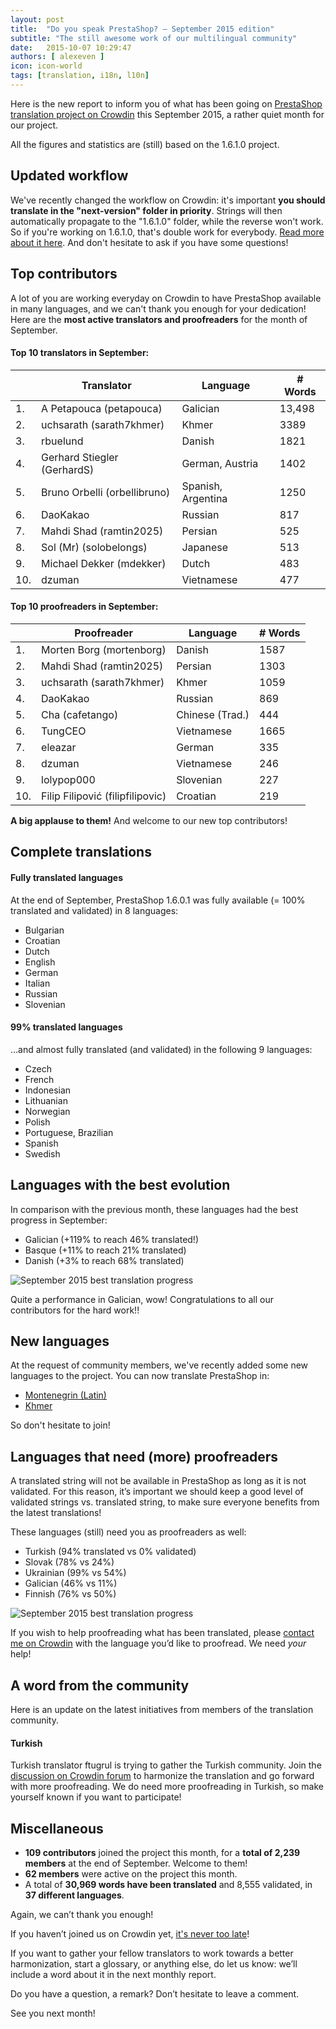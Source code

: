 ```yaml
---
layout: post
title:  "Do you speak PrestaShop? – September 2015 edition"
subtitle: "The still awesome work of our multilingual community"
date:   2015-10-07 10:29:47
authors: [ alexeven ]
icon: icon-world
tags: [translation, i18n, l10n]
---
```



Here is the new report to inform you of what has been going on [PrestaShop translation project on Crowdin](https://crowdin.com/project/prestashop-official) this September 2015, a rather quiet month for our project.

All the figures and statistics are (still) based on the 1.6.1.0 project.


## Updated workflow

We've recently changed the workflow on Crowdin: it's important **you should translate in the "next-version" folder in priority**.
Strings will then automatically propagate to the "1.6.1.0" folder, while the reverse won't work. So if you're working on 1.6.1.0, that's double work for everybody.
[Read more about it here](http://build.prestashop.com/news/do-you-speak-prestashop-july-2015-edition/). And don't hesitate to ask if you have some questions!


## Top contributors

A lot of you are working everyday on Crowdin to have PrestaShop available in many languages, and we can't thank you enough for your dedication! Here are the **most active translators and proofreaders** for the month of September.

#### Top 10 translators in September:

| |Translator | Language | # Words
|-|---------- | -------- | ----------------
 1. | A Petapouca (petapouca) | Galician  |13,498
 2. | uchsarath (sarath7khmer) | Khmer |3389
 3. | rbuelund | Danish| 1821
 4. | Gerhard Stiegler (GerhardS) | German, Austria |1402
 5. | Bruno Orbelli (orbellibruno) | Spanish, Argentina | 1250
 6. | DaoKakao | Russian |817
 7. | Mahdi Shad (ramtin2025) | Persian |525
 8. | Sol (Mr) (solobelongs) | Japanese |513
 9. | Michael Dekker (mdekker) | Dutch |483
10. | dzuman | Vietnamese  |477


#### Top 10 proofreaders in September:

| | Proofreader | Language | # Words
|-| ---------- | -------- | ----------------
 1. | Morten Borg (mortenborg) | Danish |1587
 2. | Mahdi Shad (ramtin2025) | Persian |1303
 3. | uchsarath (sarath7khmer) | Khmer | 1059
 4. | DaoKakao | Russian | 869
 5. | Cha (cafetango) | Chinese (Trad.) |444
 6. | TungCEO | Vietnamese |1665
 7. | eleazar | German |335
 8. | dzuman | Vietnamese |246
 9. | lolypop000 | Slovenian |227
10. | Filip Filipović (filipfilipovic) | Croatian |219

**A big applause to them!** And welcome to our new top contributors!


## Complete translations

#### Fully translated languages

At the end of September, PrestaShop 1.6.0.1 was fully available (= 100% translated and validated) in 8 languages:

* Bulgarian
* Croatian
* Dutch
* English
* German
* Italian
* Russian
* Slovenian


#### 99% translated languages

…and almost fully translated (and validated) in the following 9 languages:


* Czech
* French
* Indonesian
* Lithuanian
* Norwegian
* Polish
* Portuguese, Brazilian
* Spanish
* Swedish



## Languages with the best evolution

In comparison with the previous month, these languages had the best progress in September:

* Galician (+119% to reach 46% translated!)
* Basque (+11% to reach 21% translated)
* Danish (+3% to reach 68% translated)

![September 2015 best translation progress](/assets/images/2015/10/Build_Crowdin_progress_sept15.png)

Quite a performance in Galician, wow!
Congratulations to all our contributors for the hard work!!

## New languages

At the request of community members, we've recently added some new languages to the project.
You can now translate PrestaShop in:

* [Montenegrin (Latin)](https://crowdin.com/project/prestashop-official/me)
* [Khmer](https://crowdin.com/project/prestashop-official/km)

So don't hesitate to join!

## Languages that need (more) proofreaders

A translated string will not be available in PrestaShop as long as it is not validated. For this reason, it’s important we should keep a good level of validated strings vs. translated string, to make sure everyone benefits from the latest translations!

These languages (still) need you as proofreaders as well:

* Turkish (94% translated vs 0% validated)
* Slovak (78% vs 24%)
* Ukrainian (99% vs 54%)
* Galician (46% vs 11%)
* Finnish (76% vs 50%)


![September 2015 best translation progress](/assets/images/2015/10/Build_Crowdin_proofreading_sept15.png)

If you wish to help proofreading what has been translated, please [contact me on Crowdin](https://crowdin.com/profile/alex-even) with the language you’d like to proofread. We need *your* help!



## A word from the community

Here is an update on the latest initiatives from members of the translation community.

#### Turkish
Turkish translator ftugrul is trying to gather the Turkish community. Join the [discussion on Crowdin forum](https://crowdin.com/project/prestashop-official/discussions/210) to harmonize the translation and go forward with more proofreading. We do need more proofreading in Turkish, so make yourself known if you want to participate!


## Miscellaneous
* **109 contributors** joined the project this month, for a **total of 2,239 members** at the end of September. Welcome to them!
* **62 members** were active on the project this month.
* A total of **30,969 words have been translated** and 8,555 validated, in **37 different languages**.

Again, we can’t thank you enough!

If you haven’t joined us on Crowdin yet, [it's never too late](https://crowdin.com/project/prestashop-official)!

If you want to gather your fellow translators to work towards a better harmonization, start a glossary, or anything else, do let us know: we’ll include a word about it in the next monthly report.

Do you have a question, a remark? Don’t hesitate to leave a comment.

See you next month!
